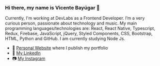 ### Hi there, my name is Vicente Bayúgar 👋

Currently, I'm working at DevLabs as a Frontend Developer. 
I’m a very curious person, passionate about technology and music. 
My main programming languages/technologies are: React, React Native, Typescript, Redux, Firebase, JavaScript, jQuery, Styled Components, CSS, Bootstrap, HTML, Python and GitHub. 
I am currently studying Node Js.

- 💼 [Personal Website](https://vicentebayugar.netlify.app/) where I publish my portfolio
- 📝 [My LinkedIn](https://www.linkedin.com/in/vicente-bayugar/)
- 📷 [My Instagram](https://www.instagram.com/vicenbayugar/)
